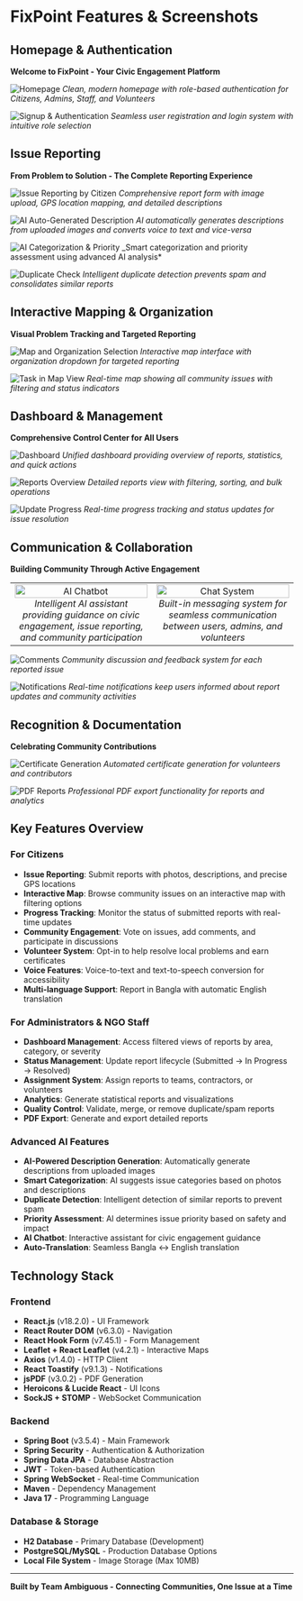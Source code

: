 # FixPoint Features & Screenshots

## Homepage & Authentication

**Welcome to FixPoint - Your Civic Engagement Platform**

![Homepage](../assets/homepage.png)
_Clean, modern homepage with role-based authentication for Citizens, Admins, Staff, and Volunteers_

![Signup & Authentication](../assets/2_signup_auth.png)
_Seamless user registration and login system with intuitive role selection_

## Issue Reporting

**From Problem to Solution - The Complete Reporting Experience**

![Issue Reporting by Citizen](../assets/3_reporting_issue_by_citizen.png)
_Comprehensive report form with image upload, GPS location mapping, and detailed descriptions_

![AI Auto-Generated Description](../assets/4_AI_auto_generateddescriptionandvoicetotext.png)
_AI automatically generates descriptions from uploaded images and converts voice to text and vice-versa_

![AI Categorization & Priority](../assets/4*AIcategorizationandpriority.png)
\_Smart categorization and priority assessment using advanced AI analysis*

![Duplicate Check](../assets/6_duplicatecheck.png)
_Intelligent duplicate detection prevents spam and consolidates similar reports_

## Interactive Mapping & Organization

**Visual Problem Tracking and Targeted Reporting**

![Map and Organization Selection](../assets/5_mapandorganizationselect.png)
_Interactive map interface with organization dropdown for targeted reporting_

![Task in Map View](../assets/taskinmapview.png)
_Real-time map showing all community issues with filtering and status indicators_

## Dashboard & Management

**Comprehensive Control Center for All Users**

![Dashboard](../assets/7_dashboard.png)
_Unified dashboard providing overview of reports, statistics, and quick actions_

![Reports Overview](../assets/8_reportshpw.png)
_Detailed reports view with filtering, sorting, and bulk operations_

![Update Progress](../assets/8_updateprogress.png)
_Real-time progress tracking and status updates for issue resolution_

## Communication & Collaboration

**Building Community Through Active Engagement**

<div align="center">
  <table>
    <tr>
      <td align="center" width="50%">
        <img src="../assets/AIchatbot.png" alt="AI Chatbot" width="100%"/>
        <br><em>Intelligent AI assistant providing guidance on civic engagement, issue reporting, and community participation</em>
      </td>
      <td align="center" width="50%">
        <img src="../assets/chat.png" alt="Chat System" width="100%"/>
        <br><em>Built-in messaging system for seamless communication between users, admins, and volunteers</em>
      </td>
    </tr>
  </table>
</div>

![Comments](../assets/comment.png)
_Community discussion and feedback system for each reported issue_

![Notifications](../assets/notification.png)
_Real-time notifications keep users informed about report updates and community activities_

## Recognition & Documentation

**Celebrating Community Contributions**

![Certificate Generation](../assets/cirtificate.png)
_Automated certificate generation for volunteers and contributors_

![PDF Reports](../assets/reportpdf.png)
_Professional PDF export functionality for reports and analytics_

## Key Features Overview

### For Citizens

- **Issue Reporting**: Submit reports with photos, descriptions, and precise GPS locations
- **Interactive Map**: Browse community issues on an interactive map with filtering options
- **Progress Tracking**: Monitor the status of submitted reports with real-time updates
- **Community Engagement**: Vote on issues, add comments, and participate in discussions
- **Volunteer System**: Opt-in to help resolve local problems and earn certificates
- **Voice Features**: Voice-to-text and text-to-speech conversion for accessibility
- **Multi-language Support**: Report in Bangla with automatic English translation

### For Administrators & NGO Staff

- **Dashboard Management**: Access filtered views of reports by area, category, or severity
- **Status Management**: Update report lifecycle (Submitted → In Progress → Resolved)
- **Assignment System**: Assign reports to teams, contractors, or volunteers
- **Analytics**: Generate statistical reports and visualizations
- **Quality Control**: Validate, merge, or remove duplicate/spam reports
- **PDF Export**: Generate and export detailed reports

### Advanced AI Features

- **AI-Powered Description Generation**: Automatically generate descriptions from uploaded images
- **Smart Categorization**: AI suggests issue categories based on photos and descriptions
- **Duplicate Detection**: Intelligent detection of similar reports to prevent spam
- **Priority Assessment**: AI determines issue priority based on safety and impact
- **AI Chatbot**: Interactive assistant for civic engagement guidance
- **Auto-Translation**: Seamless Bangla ↔ English translation

## Technology Stack

### Frontend

- **React.js** (v18.2.0) - UI Framework
- **React Router DOM** (v6.3.0) - Navigation
- **React Hook Form** (v7.45.1) - Form Management
- **Leaflet + React Leaflet** (v4.2.1) - Interactive Maps
- **Axios** (v1.4.0) - HTTP Client
- **React Toastify** (v9.1.3) - Notifications
- **jsPDF** (v3.0.2) - PDF Generation
- **Heroicons & Lucide React** - UI Icons
- **SockJS + STOMP** - WebSocket Communication

### Backend

- **Spring Boot** (v3.5.4) - Main Framework
- **Spring Security** - Authentication & Authorization
- **Spring Data JPA** - Database Abstraction
- **JWT** - Token-based Authentication
- **Spring WebSocket** - Real-time Communication
- **Maven** - Dependency Management
- **Java 17** - Programming Language

### Database & Storage

- **H2 Database** - Primary Database (Development)
- **PostgreSQL/MySQL** - Production Database Options
- **Local File System** - Image Storage (Max 10MB)

---

**Built by Team Ambiguous - Connecting Communities, One Issue at a Time**
